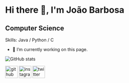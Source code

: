 # Hi there 👋, I'm João Barbosa
## Computer Science

Skills: Java / Python / C

- 🔭 I’m currently working on this page. 

![GitHub stats](https://github-readme-stats.vercel.app/api?username=joaorespeitabarbosa&show_icons=true)  

[<img src='https://cdn.jsdelivr.net/npm/simple-icons@3.0.1/icons/github.svg' alt='github' height='40'>](https://github.com/joaorespeitabarbosa)  [<img src='https://cdn.jsdelivr.net/npm/simple-icons@3.0.1/icons/instagram.svg' alt='instagram' height='40'>](https://www.instagram.com/respeita_barbosa/)  [<img src='https://cdn.jsdelivr.net/npm/simple-icons@3.0.1/icons/twitter.svg' alt='twitter' height='40'>](https://twitter.com/Barbosa_Dji)  
